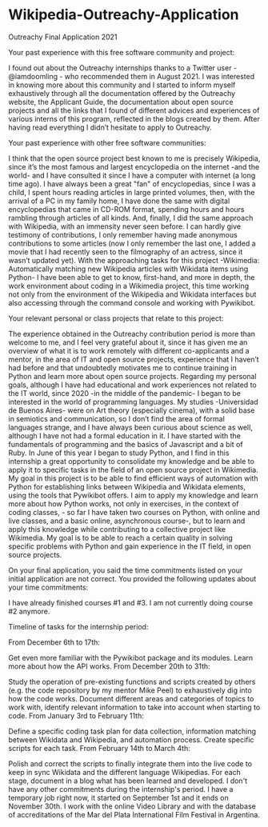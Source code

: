 # Wikipedia-Outreachy-Application
Outreachy Final Application 2021

Your past experience with this free software community and project:

I found out about the Outreachy internships thanks to a Twitter user - @iamdoomling - who recommended them in August 2021. I was interested in knowing more about this community and I started to inform myself exhaustively through all the documentation offered by the Outreachy website, the Applicant Guide, the documentation about open source projects and all the links that I found of different advices and experiences of various interns of this program, reflected in the blogs created by them. After having read everything I didn’t hesitate to apply to Outreachy.

Your past experience with other free software communities:

I think that the open source project best known to me is precisely Wikipedia, since it’s the most famous and largest encyclopedia on the internet -and the world- and I have consulted it since I have a computer with internet (a long time ago). I have always been a great "fan" of encyclopedias, since I was a child, I spent hours reading articles in large printed volumes, then, with the arrival of a PC in my family home, I have done the same with digital encyclopedias that came in CD-ROM format, spending hours and hours rambling through articles of all kinds. And, finally, I did the same approach with Wikipedia, with an immensity never seen before.
I can hardly give testimony of contributions, I only remember having made anonymous contributions to some articles (now I only remember the last one, I added a movie that I had recently seen to the filmography of an actress, since it wasn’t updated yet). With the approaching tasks for this project -Wikimedia: Automatically matching new Wikipedia articles with Wikidata items using Python- I have been able to get to know, first-hand, and more in depth, the work environment about coding in a Wikimedia project, this time working not only from the environment of the Wikipedia and Wikidata interfaces but also accessing through the command console and working with Pywikibot.

Your relevant personal or class projects that relate to this project:

The experience obtained in the Outreachy contribution period is more than welcome to me, and I feel very grateful about it, since it has given me an overview of what it is to work remotely with different co-applicants and a mentor, in the area of IT and open source projects, experience that I haven’t had before and that undoubtedly motivates me to continue training in Python and learn more about open source projects.
Regarding my personal goals, although I have had educational and work experiences not related to the IT world, since 2020 -in the middle of the pandemic- I began to be interested in the world of programming languages. My studies -Universidad de Buenos Aires- were on Art theory (especially cinema), with a solid base in semiotics and communication, so I don’t find the area of formal languages strange, and I have always been curious about science as well, although I have not had a formal education in it.
I have started with the fundamentals of programming and the basics of Javascript and a bit of Ruby. In June of this year I began to study Python, and I find in this internship a great opportunity to consolidate my knowledge and be able to apply it to specific tasks in the field of an open source project in Wikimedia. My goal in this project is to be able to find efficient ways of automation with Python for establishing links between Wikipedia and Wikidata elements, using the tools that Pywikibot offers.
I aim to apply my knowledge and learn more about how Python works, not only in exercises, in the context of coding classes, - so far I have taken two courses on Python, with online and live classes, and a basic online, asynchronous course-, but to learn and apply this knowledge while contributing to a collective project like Wikimedia. My goal is to be able to reach a certain quality in solving specific problems with Python and gain experience in the IT field, in open source projects.

On your final application, you said the time commitments listed on your initial application are not correct. You provided the following updates about your time commitments:

I have already finished courses #1 and #3. I am not currently doing course #2 anymore.

Timeline of tasks for the internship period:

From December 6th to 17th:

Get even more familiar with the Pywikibot package and its modules.
Learn more about how the API works.
From December 20th to 31th:

Study the operation of pre-existing functions and scripts created by others (e.g. the code repository by my mentor Mike Peel) to exhaustively dig into how the code works.
Document different areas and categories of topics to work with, identify relevant information to take into account when starting to code.
From January 3rd to February 11th:

Define a specific coding task plan for data collection, information matching between Wikidata and Wikipedia, and automation process.
Create specific scripts for each task.
From February 14th to March 4th:

Polish and correct the scripts to finally integrate them into the live code to keep in sync Wikidata and the different language Wikipedias.
For each stage, document in a blog what has been learned and developed.
I don't have any other commitments during the internship's period. I have a temporary job right now, it started on September 1st and it ends on November 30th. I work with the online Video Library and with the database of accreditations of the Mar del Plata International Film Festival in Argentina.
